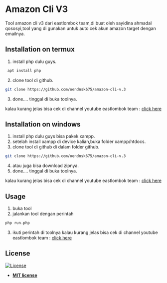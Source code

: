 # Amazon Cli V3

Tool amazon cli v3 dari eastlombok team,di buat oleh sayidina ahmadal qososyi,tool yang di gunakan untuk auto cek akun amazon target dengan emailnya.

## Installation on termux

1. install php dulu guys.
```bash
 apt install php
```
2. clone tool di github.
```bash
git clone https://github.com/oendnsk675/amazon-cli-v.3
```
3. done.... tinggal di buka toolnya.

kalau kurang jelas bisa cek di channel youtube eastlombok team :
[click here](https://www.youtube.com/channel/UCNhysDQ6QCYOtjmWK4WU3hw)

## Installation on windows

1. install php dulu guys bisa pakek xampp.
2. setelah install xampp di device kalian,buka folder xampp/htdocs.
2. clone tool di github di dalam folder github.
```bash
git clone https://github.com/oendnsk675/amazon-cli-v.3
```
4. atau juga bisa download zipnya.
5. done.... tinggal di buka toolnya.

kalau kurang jelas bisa cek di channel youtube eastlombok team :
[click here](https://www.youtube.com/channel/UCNhysDQ6QCYOtjmWK4WU3hw)

## Usage
1. buka tool
2. jalankan tool dengan perintah
```php
php run.php
```
3. ikuti perintah di toolnya
kalau kurang jelas bisa cek di channel youtube eastlombok team :
[click here](https://www.youtube.com/channel/UCNhysDQ6QCYOtjmWK4WU3hw)


## License

[![License](http://img.shields.io/:license-mit-blue.svg?style=flat-square)](http://badges.mit-license.org)

- **[MIT license](http://opensource.org/licenses/mit-license.php)**
